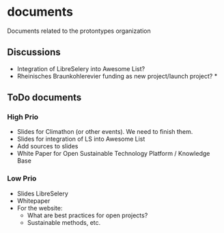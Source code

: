 # documents

Documents related to the protontypes organization


## Discussions

* Integration of LibreSelery into Awesome List?
* Rheinisches Braunkohlerevier funding as new project/launch project?
  * 


## ToDo documents

### High Prio

* Slides for Climathon (or other events). We need to finish them.
* Slides for integration of LS into Awesome List
* Add sources to slides
* White Paper for Open Sustainable Technology Platform / Knowledge Base

### Low Prio

* Slides LibreSelery
* Whitepaper
* For the website:
  * What are best practices for open projects?
  * Sustainable methods, etc.
